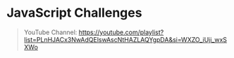 # JavaScript Challenges

> YouTube Channel: https://youtube.com/playlist?list=PLnHJACx3NwAdQElswAscNtHAZLAQYgpDA&si=WXZO_iUji_wxSXWo